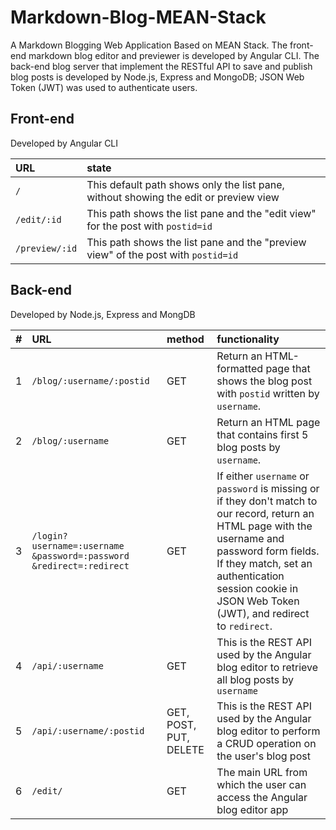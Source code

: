 # Markdown-Blog-MEAN-Stack
A Markdown Blogging Web Application Based on MEAN Stack. The front-end markdown blog editor and previewer is developed by Angular CLI. The back-end blog server that implement the RESTful API to save and publish blog posts is developed by Node.js, Express and MongoDB; JSON Web Token (JWT) was used to authenticate users.


## Front-end
Developed by Angular CLI

<table>
<thead>
<tr>
<th style="text-align: left;">URL</th>
<th style="text-align: left;">state</th>
</tr>
</thead>
<tbody>
<tr>
<td style="text-align: left;"><code>/</code></td>
<td style="text-align: left;">This default path shows only the list pane, without showing the edit or preview view</td>
</tr>
<tr>
<td style="text-align: left;"><code>/edit/:id</code></td>
<td style="text-align: left;">This path shows the list pane and the &quot;edit view&quot; for the post with <code>postid=id</code></td>
</tr>
<tr>
<td style="text-align: left;"><code>/preview/:id</code></td>
<td style="text-align: left;">This path shows the list pane and the &quot;preview view&quot; of the post with <code>postid=id</code></td>
</tr>
</tbody>
</table>

## Back-end
Developed by Node.js, Express and MongDB

<table>
<thead>
<tr>
<th style="text-align: left;">#</th>
<th style="text-align: left;">URL</th>
<th style="text-align: left;">method</th>
<th style="text-align: left;">functionality</th>
</tr>
</thead>
<tbody>
<tr>
<td style="text-align: left;">1</td>
<td style="text-align: left;"><code>/blog/:username/:postid</code></td>
<td style="text-align: left;">GET</td>
<td style="text-align: left;">Return an HTML-formatted page that shows the blog post with <code>postid</code> written by <code>username</code>.</td>
</tr>
<tr>
<td style="text-align: left;">2</td>
<td style="text-align: left;"><code>/blog/:username</code></td>
<td style="text-align: left;">GET</td>
<td style="text-align: left;">Return an HTML page that contains first 5 blog posts by <code>username</code>.</td>
</tr>
<tr>
<td style="text-align: left;">3</td>
<td style="text-align: left;"><code>/login?username=:username &amp;password=:password &amp;redirect=:redirect</code></td>
<td style="text-align: left;">GET</td>
<td style="text-align: left;">If either <code>username</code> or <code>password</code> is missing or if they don't match to our record, return an HTML page with the username and password form fields. If they match, set an authentication session cookie in JSON Web Token (JWT), and redirect to <code>redirect</code>.</td>
</tr>
<tr>
<td style="text-align: left;">4</td>
<td style="text-align: left;"><code>/api/:username</code></td>
<td style="text-align: left;">GET</td>
<td style="text-align: left;">This is the REST API used by the Angular blog editor to retrieve all blog posts by <code>username</code></td>
</tr>
<tr>
<td style="text-align: left;">5</td>
<td style="text-align: left;"><code>/api/:username/:postid</code></td>
<td style="text-align: left;">GET, POST, PUT, DELETE</td>
<td style="text-align: left;">This is the REST API used by the Angular blog editor to perform a CRUD operation on the user's blog post</td>
</tr>
<tr>
<td style="text-align: left;">6</td>
<td style="text-align: left;"><code>/edit/</code></td>
<td style="text-align: left;">GET</td>
<td style="text-align: left;">The main URL from which the user can access the Angular blog editor app</td>
</tr>
</tbody>
</table>
